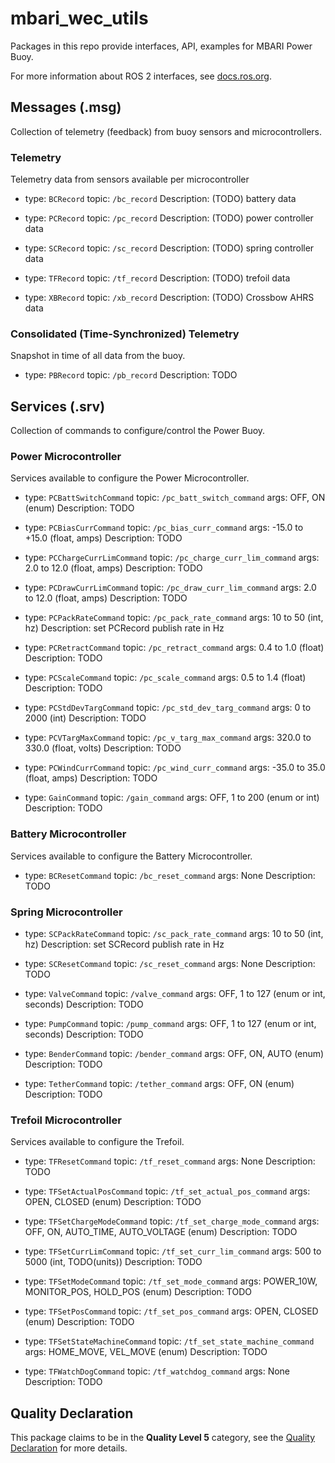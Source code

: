 # mbari_wec_utils

Packages in this repo provide interfaces, API, examples for MBARI Power Buoy.

For more information about ROS 2 interfaces, see [docs.ros.org](https://docs.ros.org/en/rolling/Concepts/About-ROS-Interfaces.html).

## Messages (.msg)
Collection of telemetry (feedback) from buoy sensors and microcontrollers.

### Telemetry
Telemetry data from sensors available per microcontroller

- type: `BCRecord`
  topic: `/bc_record`
  Description: (TODO) battery data

- type: `PCRecord`
  topic: `/pc_record`
  Description: (TODO) power controller data

- type: `SCRecord`
  topic: `/sc_record`
  Description: (TODO) spring controller data

- type: `TFRecord`
  topic: `/tf_record`
  Description: (TODO) trefoil data

- type: `XBRecord`
  topic: `/xb_record`
  Description: (TODO) Crossbow AHRS data

### Consolidated (Time-Synchronized) Telemetry
Snapshot in time of all data from the buoy.

- type: `PBRecord`
  topic: `/pb_record`
  Description: TODO

## Services (.srv)
Collection of commands to configure/control the Power Buoy.

### Power Microcontroller
Services available to configure the Power Microcontroller.

- type: `PCBattSwitchCommand`
  topic: `/pc_batt_switch_command`
  args: OFF, ON (enum)
  Description: TODO

- type: `PCBiasCurrCommand`
  topic: `/pc_bias_curr_command`
  args: -15.0 to +15.0 (float, amps)
  Description: TODO

- type: `PCChargeCurrLimCommand`
  topic: `/pc_charge_curr_lim_command`
  args: 2.0 to 12.0 (float, amps)
  Description: TODO

- type: `PCDrawCurrLimCommand`
  topic: `/pc_draw_curr_lim_command`
  args: 2.0 to 12.0 (float, amps)
  Description: TODO

- type: `PCPackRateCommand`
  topic: `/pc_pack_rate_command`
  args: 10 to 50 (int, hz)
  Description: set PCRecord publish rate in Hz

- type: `PCRetractCommand`
  topic: `/pc_retract_command`
  args: 0.4 to 1.0 (float)
  Description: TODO

- type: `PCScaleCommand`
  topic: `/pc_scale_command`
  args: 0.5 to 1.4 (float)
  Description: TODO

- type: `PCStdDevTargCommand`
  topic: `/pc_std_dev_targ_command`
  args: 0 to 2000 (int)
  Description: TODO

- type: `PCVTargMaxCommand`
  topic: `/pc_v_targ_max_command`
  args: 320.0 to 330.0 (float, volts)
  Description: TODO

- type: `PCWindCurrCommand`
  topic: `/pc_wind_curr_command`
  args: -35.0 to 35.0 (float, amps)
  Description: TODO

- type: `GainCommand`
  topic: `/gain_command`
  args: OFF, 1 to 200 (enum or int)
  Description: TODO

### Battery Microcontroller
Services available to configure the Battery Microcontroller.

- type: `BCResetCommand`
  topic: `/bc_reset_command`
  args: None
  Description: TODO

### Spring Microcontroller
- type: `SCPackRateCommand`
  topic: `/sc_pack_rate_command`
  args: 10 to 50 (int, hz)
  Description: set SCRecord publish rate in Hz

- type: `SCResetCommand`
  topic: `/sc_reset_command`
  args: None
  Description: TODO

- type: `ValveCommand`
  topic: `/valve_command`
  args: OFF, 1 to 127 (enum or int, seconds)
  Description: TODO

- type: `PumpCommand`
  topic: `/pump_command`
  args: OFF, 1 to 127 (enum or int, seconds)
  Description: TODO

- type: `BenderCommand`
  topic: `/bender_command`
  args: OFF, ON, AUTO (enum)
  Description: TODO

- type: `TetherCommand`
  topic: `/tether_command`
  args: OFF, ON (enum)
  Description: TODO

### Trefoil Microcontroller
Services available to configure the Trefoil.

- type: `TFResetCommand`
  topic: `/tf_reset_command`
  args: None
  Description: TODO

- type: `TFSetActualPosCommand`
  topic: `/tf_set_actual_pos_command`
  args: OPEN, CLOSED (enum)
  Description: TODO

- type: `TFSetChargeModeCommand`
  topic: `/tf_set_charge_mode_command`
  args: OFF, ON, AUTO_TIME, AUTO_VOLTAGE (enum)
  Description: TODO

- type: `TFSetCurrLimCommand`
  topic: `/tf_set_curr_lim_command`
  args: 500 to 5000 (int, TODO(units))
  Description: TODO

- type: `TFSetModeCommand`
  topic: `/tf_set_mode_command`
  args: POWER_10W, MONITOR_POS, HOLD_POS (enum)
  Description: TODO

- type: `TFSetPosCommand`
  topic: `/tf_set_pos_command`
  args: OPEN, CLOSED (enum)
  Description: TODO

- type: `TFSetStateMachineCommand`
  topic: `/tf_set_state_machine_command`
  args: HOME_MOVE, VEL_MOVE (enum)
  Description: TODO

- type: `TFWatchDogCommand`
  topic: `/tf_watchdog_command`
  args: None
  Description: TODO


## Quality Declaration

This package claims to be in the **Quality Level 5** category, see the [Quality Declaration](QUALITY_DECLARATION.md) for more details.
